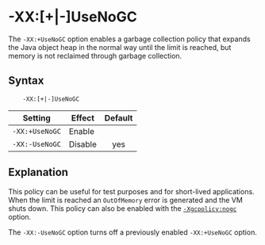 <!--
* Copyright (c) 2017, 2019 IBM Corp. and others
*
* This program and the accompanying materials are made
* available under the terms of the Eclipse Public License 2.0
* which accompanies this distribution and is available at
* https://www.eclipse.org/legal/epl-2.0/ or the Apache
* License, Version 2.0 which accompanies this distribution and
* is available at https://www.apache.org/licenses/LICENSE-2.0.
*
* This Source Code may also be made available under the
* following Secondary Licenses when the conditions for such
* availability set forth in the Eclipse Public License, v. 2.0
* are satisfied: GNU General Public License, version 2 with
* the GNU Classpath Exception [1] and GNU General Public
* License, version 2 with the OpenJDK Assembly Exception [2].
*
* [1] https://www.gnu.org/software/classpath/license.html
* [2] http://openjdk.java.net/legal/assembly-exception.html
*
* SPDX-License-Identifier: EPL-2.0 OR Apache-2.0 OR GPL-2.0 WITH
* Classpath-exception-2.0 OR LicenseRef-GPL-2.0 WITH Assembly-exception
-->

# -XX:\[+|-\]UseNoGC  

The `-XX:+UseNoGC` option enables a garbage collection policy that expands the Java object heap in the normal way until the limit is reached, but memory is not
reclaimed through garbage collection.

## Syntax

        -XX:[+|-]UseNoGC

| Setting                 | Effect | Default                                                                            |
|-------------------------|--------|:----------------------------------------------------------------------------------:|
|`-XX:+UseNoGC`           | Enable |                                                                                    |
|`-XX:-UseNoGC`           | Disable| <i class="fa fa-check" aria-hidden="true"></i><span class="sr-only">yes</span> |

## Explanation

This policy can be useful for test purposes and for short-lived applications. When the limit is reached an `OutOfMemory` error is generated and the VM shuts down. This policy can also be enabled with the [`-Xgcpolicy:nogc`](xgcpolicy.md) option.

The `-XX:-UseNoGC` option turns off a previously enabled `-XX:+UseNoGC` option.



<!-- ==== END OF TOPIC ==== xxusenogc.md ==== -->
